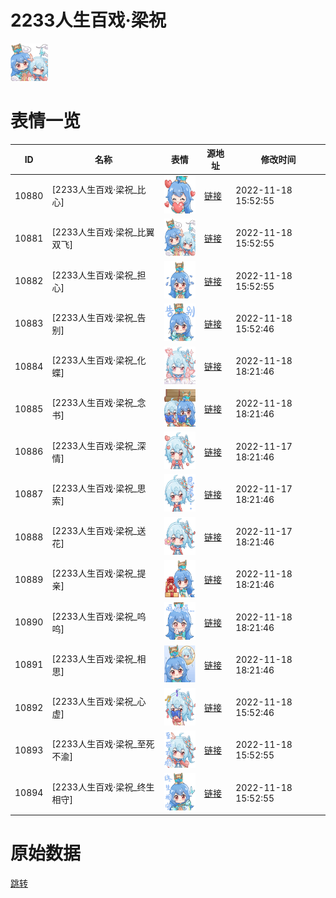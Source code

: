 # 2233人生百戏·梁祝

<img src="./cover.png" height="60" alt="cover" />

# 表情一览

|ID|名称|表情|源地址|修改时间|
|----|----|----|----|----|
|10880|[2233人生百戏·梁祝_比心]|<img src="./pic/010880_%5B2233人生百戏·梁祝_比心%5D.png" height="60" alt="比心"/>|[链接](http://i0.hdslb.com/bfs/emote/354a4db99a6640373a65a20d93dea225785f8ba6.png)|2022-11-18 15:52:55|
|10881|[2233人生百戏·梁祝_比翼双飞]|<img src="./pic/010881_%5B2233人生百戏·梁祝_比翼双飞%5D.png" height="60" alt="比翼双飞"/>|[链接](http://i0.hdslb.com/bfs/emote/46bc27e5a1b1601807738b3782bb9d8b46fc9bb3.png)|2022-11-18 15:52:55|
|10882|[2233人生百戏·梁祝_担心]|<img src="./pic/010882_%5B2233人生百戏·梁祝_担心%5D.png" height="60" alt="担心"/>|[链接](http://i0.hdslb.com/bfs/emote/bd85b62ca07cae7724e7a8d389435b792a8575a7.png)|2022-11-18 15:52:55|
|10883|[2233人生百戏·梁祝_告别]|<img src="./pic/010883_%5B2233人生百戏·梁祝_告别%5D.png" height="60" alt="告别"/>|[链接](http://i0.hdslb.com/bfs/emote/154165365d3f3f5a84569b83e6a32f271cca0071.png)|2022-11-18 15:52:46|
|10884|[2233人生百戏·梁祝_化蝶]|<img src="./pic/010884_%5B2233人生百戏·梁祝_化蝶%5D.png" height="60" alt="化蝶"/>|[链接](http://i0.hdslb.com/bfs/emote/af880a4ea294851bbc9e972c76c0abd4bd1d06f5.png)|2022-11-18 18:21:46|
|10885|[2233人生百戏·梁祝_念书]|<img src="./pic/010885_%5B2233人生百戏·梁祝_念书%5D.png" height="60" alt="念书"/>|[链接](http://i0.hdslb.com/bfs/emote/b49237d3e585bba7274298e0a292918578b8dffe.png)|2022-11-18 18:21:46|
|10886|[2233人生百戏·梁祝_深情]|<img src="./pic/010886_%5B2233人生百戏·梁祝_深情%5D.png" height="60" alt="深情"/>|[链接](http://i0.hdslb.com/bfs/emote/65e59f53de400fa0ffa867e4ca5eb26dcacfc6c9.png)|2022-11-17 18:21:46|
|10887|[2233人生百戏·梁祝_思索]|<img src="./pic/010887_%5B2233人生百戏·梁祝_思索%5D.png" height="60" alt="思索"/>|[链接](http://i0.hdslb.com/bfs/emote/7b92912fe77c9b6d7a08186c2e140a7420e8ab75.png)|2022-11-17 18:21:46|
|10888|[2233人生百戏·梁祝_送花]|<img src="./pic/010888_%5B2233人生百戏·梁祝_送花%5D.png" height="60" alt="送花"/>|[链接](http://i0.hdslb.com/bfs/emote/522cbbd18028bcce87eada1a0563100692bd6bb7.png)|2022-11-17 18:21:46|
|10889|[2233人生百戏·梁祝_提亲]|<img src="./pic/010889_%5B2233人生百戏·梁祝_提亲%5D.png" height="60" alt="提亲"/>|[链接](http://i0.hdslb.com/bfs/emote/177d1b17365c10f278bc9f25e83fb305d902005a.png)|2022-11-18 18:21:46|
|10890|[2233人生百戏·梁祝_呜呜]|<img src="./pic/010890_%5B2233人生百戏·梁祝_呜呜%5D.png" height="60" alt="呜呜"/>|[链接](http://i0.hdslb.com/bfs/emote/1372cb7f77f594a0ad34d83808137102f0e04af0.png)|2022-11-18 18:21:46|
|10891|[2233人生百戏·梁祝_相思]|<img src="./pic/010891_%5B2233人生百戏·梁祝_相思%5D.png" height="60" alt="相思"/>|[链接](http://i0.hdslb.com/bfs/emote/4b2f1b859bd0413153aadfef99b0edbe52aed415.png)|2022-11-18 18:21:46|
|10892|[2233人生百戏·梁祝_心虚]|<img src="./pic/010892_%5B2233人生百戏·梁祝_心虚%5D.png" height="60" alt="心虚"/>|[链接](http://i0.hdslb.com/bfs/emote/8b88c5ee0a313b00aeff7f70a57fda1b9f346338.png)|2022-11-18 15:52:46|
|10893|[2233人生百戏·梁祝_至死不渝]|<img src="./pic/010893_%5B2233人生百戏·梁祝_至死不渝%5D.png" height="60" alt="至死不渝"/>|[链接](http://i0.hdslb.com/bfs/emote/be0f7d8d9df5ef28897233f677c14275396c257c.png)|2022-11-18 15:52:55|
|10894|[2233人生百戏·梁祝_终生相守]|<img src="./pic/010894_%5B2233人生百戏·梁祝_终生相守%5D.png" height="60" alt="终生相守"/>|[链接](http://i0.hdslb.com/bfs/emote/cc57a5a27623cf4e1b87021a31369028f933885b.png)|2022-11-18 15:52:55|

# 原始数据

[跳转](./raw.json)

